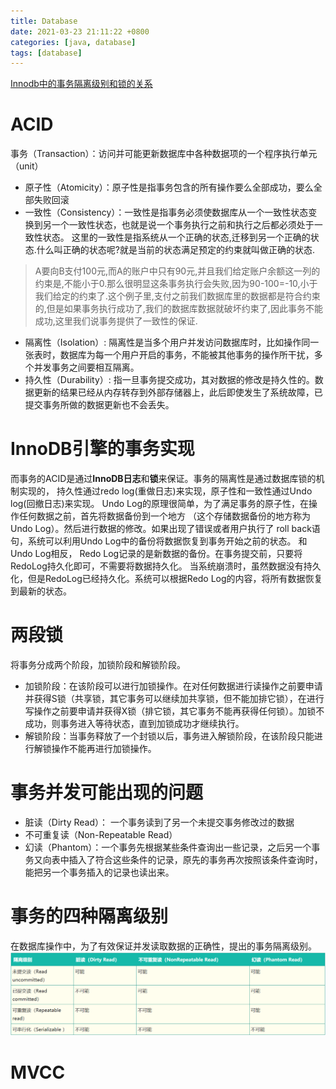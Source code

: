 ```yaml
---
title: Database
date: 2021-03-23 21:11:22 +0800
categories: [java, database]
tags: [database]
---
```

[Innodb中的事务隔离级别和锁的关系](https://tech.meituan.com/2014/08/20/innodb-lock.html)
# ACID
事务（Transaction）：访问并可能更新数据库中各种数据项的一个程序执行单元（unit）
- 原子性（Atomicity）：原子性是指事务包含的所有操作要么全部成功，要么全部失败回滚
- 一致性（Consistency）：一致性是指事务必须使数据库从一个一致性状态变换到另一个一致性状态，也就是说一个事务执行之前和执行之后都必须处于一致性状态。
这里的一致性是指系统从一个正确的状态,迁移到另一个正确的状态.什么叫正确的状态呢?就是当前的状态满足预定的约束就叫做正确的状态.
> A要向B支付100元,而A的账户中只有90元,并且我们给定账户余额这一列的约束是,不能小于0.那么很明显这条事务执行会失败,因为90-100=-10,小于我们给定的约束了.这个例子里,支付之前我们数据库里的数据都是符合约束的,但是如果事务执行成功了,我们的数据库数据就破坏约束了,因此事务不能成功,这里我们说事务提供了一致性的保证.
- 隔离性（Isolation）: 隔离性是当多个用户并发访问数据库时，比如操作同一张表时，数据库为每一个用户开启的事务，不能被其他事务的操作所干扰，多个并发事务之间要相互隔离。
- 持久性（Durability）: 指一旦事务提交成功，其对数据的修改是持久性的。数据更新的结果已经从内存转存到外部存储器上，此后即使发生了系统故障，已提交事务所做的数据更新也不会丢失。
# InnoDB引擎的事务实现
而事务的ACID是通过**InnoDB日志**和**锁**来保证。事务的隔离性是通过数据库锁的机制实现的，
持久性通过redo log(重做日志)来实现，原子性和一致性通过Undo log(回撤日志)来实现。
Undo Log的原理很简单，为了满足事务的原子性，在操作任何数据之前，首先将数据备份到一个地方
（这个存储数据备份的地方称为Undo Log）。然后进行数据的修改。如果出现了错误或者用户执行了
roll back语句，系统可以利用Undo Log中的备份将数据恢复到事务开始之前的状态。 和Undo Log相反，
Redo Log记录的是新数据的备份。在事务提交前，只要将RedoLog持久化即可，不需要将数据持久化。
当系统崩溃时，虽然数据没有持久化，但是RedoLog已经持久化。系统可以根据Redo Log的内容，将所有数据恢复到最新的状态。

# 两段锁
将事务分成两个阶段，加锁阶段和解锁阶段。
- 加锁阶段：在该阶段可以进行加锁操作。在对任何数据进行读操作之前要申请并获得S锁（共享锁，其它事务可以继续加共享锁，但不能加排它锁），在进行写操作之前要申请并获得X锁（排它锁，其它事务不能再获得任何锁）。加锁不成功，则事务进入等待状态，直到加锁成功才继续执行。
- 解锁阶段：当事务释放了一个封锁以后，事务进入解锁阶段，在该阶段只能进行解锁操作不能再进行加锁操作。

# 事务并发可能出现的问题
- 脏读（Dirty Read）： 一个事务读到了另一个未提交事务修改过的数据
- 不可重复读（Non-Repeatable Read）
- 幻读（Phantom）：一个事务先根据某些条件查询出一些记录，之后另一个事务又向表中插入了符合这些条件的记录，原先的事务再次按照该条件查询时，能把另一个事务插入的记录也读出来。

# 事务的四种隔离级别
在数据库操作中，为了有效保证并发读取数据的正确性，提出的事务隔离级别。
![](/assets/img/sample/Innodb.png)

# MVCC
